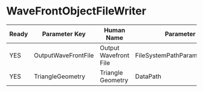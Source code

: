 # WaveFrontObjectFileWriter #

| Ready | Parameter Key | Human Name | Parameter Type | Parameter Class |
|-------|---------------|------------|-----------------|----------------|
| YES | OutputWaveFrontFile | Output Wavefront File | FileSystemPathParameter::ValueType | FileSystemPathParameter |
| YES | TriangleGeometry | Triangle Geometry | DataPath | DataGroupSelectionParameter |
